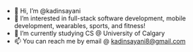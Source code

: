 - 👋 Hi, I’m @kadinsayani
- 👀 I’m interested in full-stack software development, mobile development, wearables, sports, and fitness!
- 🌱 I’m currently studying CS @ University of Calgary
- 📫 You can reach me by email @ kadinsayani8@gmail.com

<!---
kadinsayani/kadinsayani is a ✨ special ✨ repository because its `README.md` (this file) appears on your GitHub profile.
You can click the Preview link to take a look at your changes.
--->
